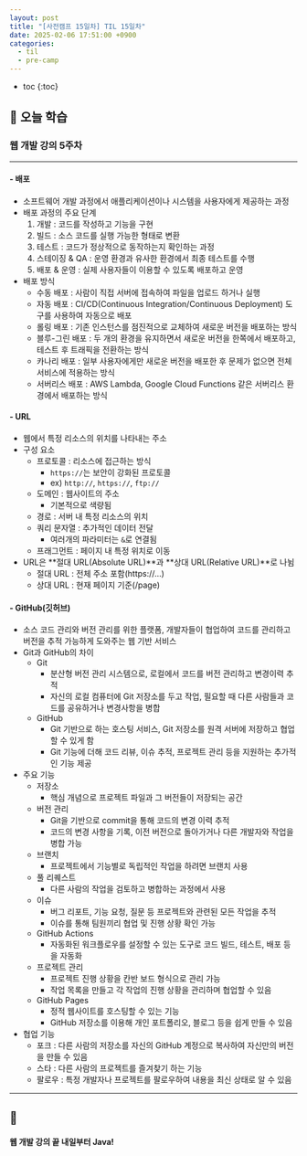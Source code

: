 ```yaml
---
layout: post
title: "[사전캠프 15일차] TIL 15일차"
date: 2025-02-06 17:51:00 +0900
categories: 
  - til
  - pre-camp
---
```


* toc
{:toc}

## 📖 오늘 학습
### 웹 개발 강의 5주차

<!-- <h4> 📃 </h4> -->

---

#### - 배포
- 소프트웨어 개발 과정에서 애플리케이션이나 시스템을 사용자에게 제공하는 과정
- 배포 과정의 주요 단계
  1. 개발 : 코드를 작성하고 기능을 구현
  2. 빌드 : 소스 코드를 실행 가능한 형태로 변환
  3. 테스트 : 코드가 정상적으로 동작하는지 확인하는 과정
  4. 스테이징 & QA : 운영 환경과 유사한 환경에서 최종 테스트를 수행
  5. 배포 & 운영 : 실제 사용자들이 이용할 수 있도록 배포하고 운영
- 배포 방식
  - 수동 배포 : 사람이 직접 서버에 접속하여 파일을 업로드 하거나 실행
  - 자동 배포 : CI/CD(Continuous Integration/Continuous Deployment) 도구를 사용하여 자동으로 배포
  - 롤링 배포 : 기존 인스턴스를 점진적으로 교체하여 새로운 버전을 배포하는 방식
  - 블루-그린 배포 : 두 개의 환경을 유지하면서 새로운 버전을 한쪽에서 배포하고, 테스트 후 트래픽을 전환하는 방식
  - 카나리 배포 : 일부 사용자에게만 새로운 버전을 배포한 후 문제가 없으면 전체 서비스에 적용하는 방식
  - 서버리스 배포 : AWS Lambda, Google Cloud Functions 같은 서버리스 환경에서 배포하는 방식

#### - URL
- 웹에서 특정 리소스의 위치를 나타내는 주소
- 구성 요소
  - 프로토콜 : 리소스에 접근하는 방식
    - `https://`는 보안이 강화된 프로토콜
    - ex) `http://`, `https://`, `ftp://`
  - 도메인 : 웹사이트의 주소
    - 기본적으로 색량됨
  - 경로 : 서버 내 특정 리소스의 위치
  - 쿼리 문자열 : 추가적인 데이터 전달
    - 여러개의 파라미터는 `&`로 연결됨
  - 프래그먼트 : 페이지 내 특정 위치로 이동
- URL은 **절대 URL(Absolute URL)**과 **상대 URL(Relative URL)**로 나뉨
  - 절대 URL : 전체 주소 포함(https://...)
  - 상대 URL : 현재 페이지 기준(/page)

#### - GitHub(깃허브)
- 소스 코드 관리와 버전 관리를 위한 플랫폼, 개발자들이 협업하여 코드를 관리하고 버전을 추적 가능하게 도와주는 웹 기반 서비스
- Git과 GitHub의 차이
  - Git
    - 분산형 버전 관리 시스템으로, 로컬에서 코드를 버전 관리하고 변경이력 추적
    - 자신의 로컬 컴퓨터에 Git 저장소를 두고 작업, 필요할 때 다른 사람들과 코드를 공유하거나 변경사항을 병합
  - GitHub
    - Git 기반으로 하는 호스팅 서비스, Git 저장소를 원격 서버에 저장하고 협업할 수 있게 함
    - Git 기능에 더해 코드 리뷰, 이슈 추적, 프로젝트 관리 등을 지원하는 추가적인 기능 제공
- 주요 기능
  - 저장소
    - 핵심 개념으로 프로젝트 파일과 그 버전들이 저장되는 공간
  - 버전 관리
    - Git을 기반으로 commit을 통해 코드의 변경 이력 추적
    - 코드의 변경 사항을 기록, 이전 버전으로 돌아가거나 다른 개발자와 작업을 병합 가능
  - 브랜치
    - 프로젝트에서 기능별로 독립적인 작업을 하려면 브랜치 사용
  - 풀 리퀘스트
    - 다른 사람의 작업을 검토하고 병합하는 과정에서 사용
  - 이슈
    - 버그 리포트, 기능 요청, 질문 등 프로젝트와 관련된 모든 작업을 추적
    - 이슈를 통해 팀원끼리 협업 및 진행 상황 확인 가능
  - GitHub Actions
    - 자동화된 워크플로우를 설정할 수 있는 도구로 코드 빌드, 테스트, 배포 등을 자동화
  - 프로젝트 관리
    - 프로젝트 진행 상황을 칸반 보드 형식으로 관리 가능
    - 작업 목록을 만들고 각 작업의 진행 상황을 관리하며 협업할 수 있음
  - GitHub Pages
    - 정적 웹사이트를 호스팅할 수 있는 기능
    - GitHub 저장소를 이용해 개인 포트폴리오, 블로그 등을 쉽게 만들 수 있음
- 협업 기능
  - 포크 : 다른 사람의 저장소를 자신의 GitHub 계정으로 복사하여 자신만의 버전을 만들 수 있음
  - 스타 : 다른 사람의 프로젝트를 즐겨찾기 하는 기능
  - 팔로우 : 특정 개발자나 프로젝트를 팔로우하여 내용을 최신 상태로 알 수 있음

---

<h2> 💬 </h2>

<h4> 웹 개발 강의 끝 내일부터 Java! </h4>
